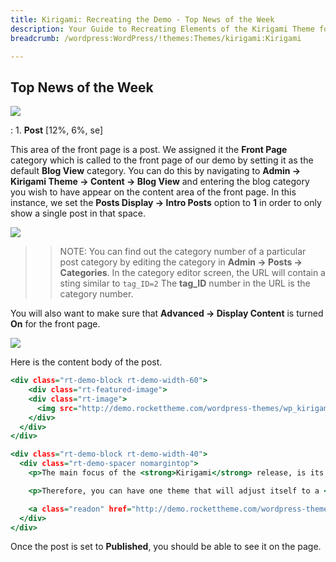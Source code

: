 ```yaml
---
title: Kirigami: Recreating the Demo - Top News of the Week
description: Your Guide to Recreating Elements of the Kirigami Theme for WordPress
breadcrumb: /wordpress:WordPress/!themes:Themes/kirigami:Kirigami

---
```


Top News of the Week
-----

![][demo1]

:	1. **Post** [12%, 6%, se]

This area of the front page is a post. We assigned it the **Front Page** category which is called to the front page of our demo by setting it as the default **Blog View** category. You can do this by navigating to **Admin -> Kirigami Theme -> Content -> Blog View** and entering the blog category you wish to have appear on the content area of the front page. In this instance, we set the **Posts Display -> Intro Posts** option to **1** in order to only show a single post in that space.

![][blogview]

>> NOTE: You can find out the category number of a particular post category by editing the category in **Admin -> Posts -> Categories**. In the category editor screen, the URL will contain a sting similar to `tag_ID=2` The **tag_ID** number in the URL is the category number.

You will also want to make sure that **Advanced -> Display Content** is turned **On** for the front page. 

![][postbody]

Here is the content body of the post.

~~~ .html
<div class="rt-demo-block rt-demo-width-60">
    <div class="rt-featured-image">
    <div class="rt-image">
      <img src="http://demo.rockettheme.com/wordpress-themes/wp_kirigami/wp-content/rockettheme/rt_kirigami_wp/frontpage/general/fp-featured.jpg" alt="image" />
    </div>
  </div>
</div>  

<div class="rt-demo-block rt-demo-width-40">
  <div class="rt-demo-spacer nomargintop">
    <p>The main focus of the <strong>Kirigami</strong> release, is its Responsive Layout. <span class="hidden-tablet"><strong>Responsive</strong> effectively means a design that will adapt automatically to match whatever device or window size is loading it.</span></p> 

    <p>Therefore, you can have one theme that will adjust itself to a <strong>mobile</strong>, tablet or desktop, without necessarily needing to load a separate layout with different content.</p>

    <a class="readon" href="http://demo.rockettheme.com/wordpress-themes/wp_kirigami/features/"><span>See More</span></a>
  </div>
</div>
~~~

Once the post is set to **Published**, you should be able to see it on the page.

[demo1]: assets/wp_kirigami_demo_5.jpeg
[postbody]: assets/postbody.jpeg
[blogview]: assets/blogview.jpeg